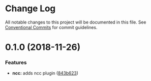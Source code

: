 # Change Log

All notable changes to this project will be documented in this file.
See [Conventional Commits](https://conventionalcommits.org) for commit guidelines.

# 0.1.0 (2018-11-26)


### Features

* **ncc:** adds ncc plugin ([843b623](https://github.com/clippedjs/clipped/commit/843b623))
